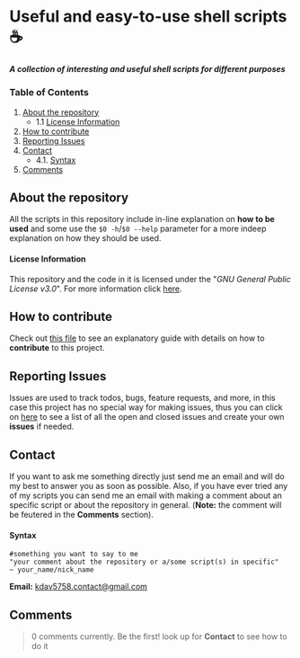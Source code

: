 # Useful and easy-to-use shell scripts :coffee:
##### A collection of interesting and useful shell scripts for different purposes

### Table of Contents
1. [ About the repository](https://github.com/kdav5758/useful-scripts#about-the-repository)
    * 1.1 [ License Information](https://github.com/kdav5758/useful-scripts#license-information)
2. [ How to contribute ](https://github.com/kdav5758/useful-scripts#how-to-contribute)
3. [ Reporting Issues ](https://github.com/kdav5758/useful-scripts#reporting-issues)
4. [ Contact ](https://github.com/kdav5758/useful-scripts#contact)
    * 4.1. [ Syntax ](https://github.com/kdav5758/useful-scripts#syntax)
5. [ Comments ](https://github.com/kdav5758/useful-scripts#comments)

## About the repository
All the scripts in this repository include in-line explanation on **how to be used** and some use the `$0 -h`/`$0 --help` parameter for a more indeep explanation on how they should be used.

#### License Information
This repository and the code in it is licensed under the "_GNU General Public License v3.0_". For more information click [here](https://github.com/kdav5758/useful-scripts/blob/master/LICENSE).

## How to contribute
Check out [this file](https://github.com/kdav5758/useful-scripts/blob/master/contributing.md) to see an explanatory guide with details on how to **contribute** to this project.

## Reporting Issues
Issues are used to track todos, bugs, feature requests, and more, in this case this project has no special way for making issues, thus you can click on [here](https://github.com/kdav5758/useful-scripts/issues) to see a list of all the open and closed issues and create your own **issues** if needed.

## Contact
If you want to ask me something directly just send me an email and will do my best to answer you as soon as possible. Also, if you have ever tried any of my scripts you can send me an email with making a comment about an specific script or about the repository in general. (**Note:** the comment will be feutered in the **Comments** section).

#### Syntax
```
#something you want to say to me
"your comment about the repository or a/some script(s) in specific"
~ your_name/nick_name 
```
**Email:** kdav5758.contact@gmail.com

## Comments
> 0 comments currently. Be the first! look up for **Contact** to see how to do it

<script data-name="BMC-Widget" src="https://cdnjs.buymeacoffee.com/1.0.0/widget.prod.min.js" data-id="kdav5758" data-description="Support me on Buy me a coffee!" data-message="Thank you for visiting. You can now buy me a coffee!" data-color="#5F7FFF" data-position="" data-x_margin="18" data-y_margin="18"></script>


